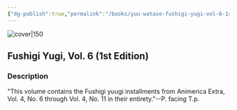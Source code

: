 ```yaml
---
{"dg-publish":true,"permalink":"/books/yuu-watase-fushigi-yugi-vol-6-1st-edition/","title":"\"Fushigi Yugi, Vol. 6\"","tags":["manga","Fantasy","romance"]}
---
```




![cover|150](http://books.google.com/books/content?id=coG5AKnYgaYC&printsec=frontcover&img=1&zoom=1&source=gbs_api)

## Fushigi Yugi, Vol. 6 (1st Edition)

### Description

"This volume contains the Fushigi yuugi installments from Animerica Extra, Vol. 4, No. 6 through Vol. 4, No. 11 in their entirety."--P. facing T.p.
```